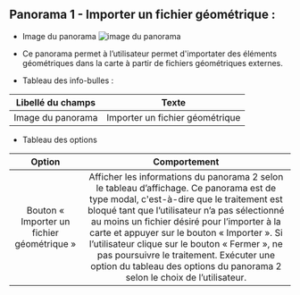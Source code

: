 ## Panorama 1 - Importer un fichier géométrique :

* Image du panorama
![image du panorama](/igo/interfaces/navigateur/public/images/toolbar/gps_down.png)
* Ce panorama permet à l’utilisateur permet d'importater des éléments géométriques dans la carte à partir de fichiers géométriques externes.


* Tableau des info-bulles :

| Libellé du champs | Texte | 
|:-----------------:|:-----:| 
| Image du panorama | Importer un fichier géométrique |   

* Tableau des options

| Option | Comportement |  
|:------:|:------------:|
|Bouton « Importer un fichier géométrique »|Afficher les informations du panorama 2 selon le tableau d’affichage. Ce panorama est de type modal, c'est-à-dire que le traitement est bloqué tant que l’utilisateur n’a pas sélectionné au moins un fichier désiré pour l’importer à la carte et appuyer sur le bouton « Importer ». Si l’utilisateur clique sur le bouton « Fermer », ne pas poursuivre le traitement. Exécuter une option du tableau des options du panorama 2 selon le choix de l’utilisateur.|